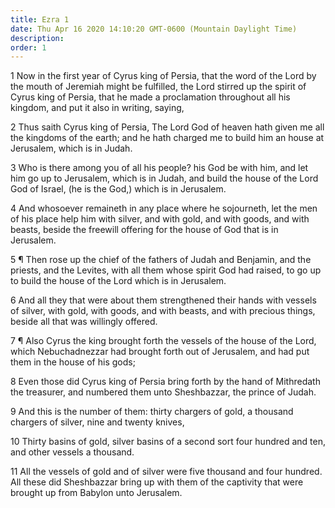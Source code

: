 ```yaml
---
title: Ezra 1
date: Thu Apr 16 2020 14:10:20 GMT-0600 (Mountain Daylight Time)
description: 
order: 1
---
```


<p>
  1 Now in the first year of Cyrus king of Persia, that the word of the Lord by
  the mouth of Jeremiah might be fulfilled, the Lord stirred up the spirit of
  Cyrus king of Persia, that he made a proclamation throughout all his kingdom,
  and put it also in writing, saying,
</p>
<p>
  2 Thus saith Cyrus king of Persia, The Lord God of heaven hath given me all
  the kingdoms of the earth; and he hath charged me to build him an house at
  Jerusalem, which is in Judah.
</p>
<p>
  3 Who is there among you of all his people? his God be with him, and let him
  go up to Jerusalem, which is in Judah, and build the house of the Lord God of
  Israel, (he is the God,) which is in Jerusalem.
</p>
<p>
  4 And whosoever remaineth in any place where he sojourneth, let the men of his
  place help him with silver, and with gold, and with goods, and with beasts,
  beside the freewill offering for the house of God that is in Jerusalem.
</p>
<p>
  5 &#xB6; Then rose up the chief of the fathers of Judah and Benjamin, and the
  priests, and the Levites, with all them whose spirit God had raised, to go up
  to build the house of the Lord which is in Jerusalem.
</p>
<p>
  6 And all they that were about them strengthened their hands with vessels of
  silver, with gold, with goods, and with beasts, and with precious things,
  beside all that was willingly offered.
</p>
<p>
  7 &#xB6; Also Cyrus the king brought forth the vessels of the house of the
  Lord, which Nebuchadnezzar had brought forth out of Jerusalem, and had put
  them in the house of his gods;
</p>
<p>
  8 Even those did Cyrus king of Persia bring forth by the hand of Mithredath
  the treasurer, and numbered them unto Sheshbazzar, the prince of Judah.
</p>
<p>
  9 And this is the number of them: thirty chargers of gold, a thousand chargers
  of silver, nine and twenty knives,
</p>
<p>
  10 Thirty basins of gold, silver basins of a second sort four hundred and ten,
  and other vessels a thousand.
</p>
<p>
  11 All the vessels of gold and of silver were five thousand and four hundred.
  All these did Sheshbazzar bring up with them of the captivity that were
  brought up from Babylon unto Jerusalem.
</p>
